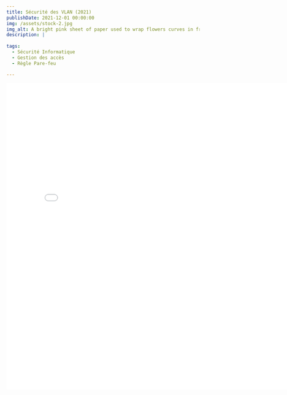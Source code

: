 ```yaml
---
title: Sécurité des VLAN (2021)
publishDate: 2021-12-01 00:00:00
img: /assets/stock-2.jpg
img_alt: A bright pink sheet of paper used to wrap flowers curves in front of rich blue background
description: |
  
tags:
  - Sécurité Informatique
  - Gestion des accès
  - Règle Pare-feu

---
```


<embed src="/assets/securité des vlan.pdf" width="800" height="800" type="application/pdf">